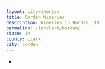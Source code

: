 ```yaml
---
layout: citywineries
title: Borden Wineries
description: Wineries in Borden, IN
permalink: /in/clark/borden/
state: in
county: clark
city: borden
---
```

-
